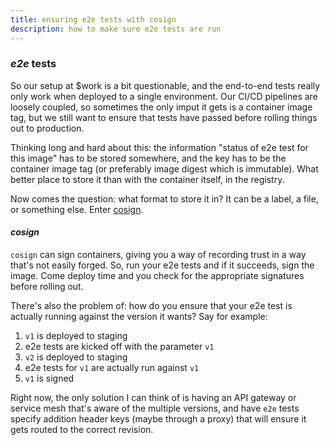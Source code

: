 ```yaml
---
title: ensuring e2e tests with cosign
description: how to make sure e2e tests are run
---
```


### _e2e_ tests

So our setup at $work is a bit questionable,
and the end-to-end tests really only work when deployed to a single environment.
Our CI/CD pipelines are loosely coupled,
so sometimes the only imput it gets is a container image tag,
but we still want to ensure that tests have passed before rolling things out to production.

Thinking long and hard about this:
the information "status of e2e test for this image" has to be stored somewhere,
and the key has to be the container image tag (or preferably image digest which is immutable).
What better place to store it than with the container itself, in the registry.

Now comes the question: what format to store it in?
It can be a label, a file, or something else.
Enter [cosign](https://cosign.dev).

#### _cosign_

`cosign` can sign containers,
giving you a way of recording trust in a way that's not easily forged.
So, run your e2e tests and if it succeeds, sign the image.
Come deploy time and you check for the appropriate signatures before rolling out.

There's also the problem of:
how do you ensure that your e2e test is actually running against the version it wants?
Say for example:

1. `v1` is deployed to staging
2. e2e tests are kicked off with the parameter `v1`
3. `v2` is deployed to staging
4. e2e tests for `v1` are actually run against `v1`
5. `v1` is signed

Right now, the only solution I can think of is having an API gateway
or service mesh that's aware of the multiple versions,
and have `e2e` tests specify addition header keys (maybe through a proxy)
that will ensure it gets routed to the correct revision.
